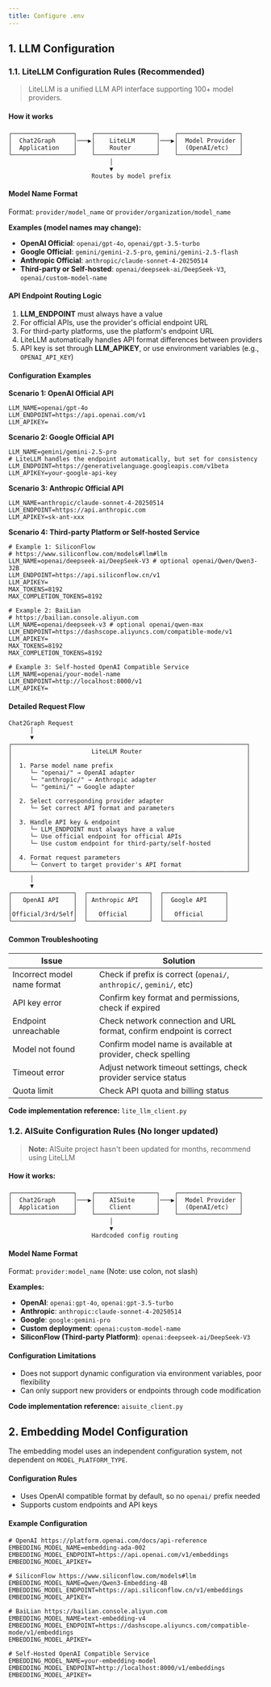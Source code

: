 ```yaml
---
title: Configure .env
---
```


## 1. LLM Configuration

### 1.1. LiteLLM Configuration Rules (Recommended)

> LiteLLM is a unified LLM API interface supporting 100+ model providers.

#### How it works

```
┌─────────────────┐    ┌─────────────────┐    ┌─────────────────┐
│  Chat2Graph     │───▶│    LiteLLM      │───▶│  Model Provider │
│  Application    │    │    Router       │    │  (OpenAI/etc)   │
└─────────────────┘    └─────────────────┘    └─────────────────┘
                            │
                            ▼
                       Routes by model prefix
```

#### Model Name Format

Format: `provider/model_name` or `provider/organization/model_name`

**Examples (model names may change):**

- **OpenAI Official**: `openai/gpt-4o`, `openai/gpt-3.5-turbo`
- **Google Official**: `gemini/gemini-2.5-pro`, `gemini/gemini-2.5-flash`
- **Anthropic Official**: `anthropic/claude-sonnet-4-20250514`
- **Third-party or Self-hosted**: `openai/deepseek-ai/DeepSeek-V3`, `openai/custom-model-name`

#### API Endpoint Routing Logic

1. **LLM_ENDPOINT** must always have a value
2. For official APIs, use the provider's official endpoint URL
3. For third-party platforms, use the platform's endpoint URL
4. LiteLLM automatically handles API format differences between providers
5. API key is set through **LLM_APIKEY**, or use environment variables (e.g., `OPENAI_API_KEY`)

#### Configuration Examples

**Scenario 1: OpenAI Official API**

```env
LLM_NAME=openai/gpt-4o
LLM_ENDPOINT=https://api.openai.com/v1
LLM_APIKEY=
```

**Scenario 2: Google Official API**

```env
LLM_NAME=gemini/gemini-2.5-pro
# LiteLLM handles the endpoint automatically, but set for consistency
LLM_ENDPOINT=https://generativelanguage.googleapis.com/v1beta
LLM_APIKEY=your-google-api-key
```

**Scenario 3: Anthropic Official API**

```env
LLM_NAME=anthropic/claude-sonnet-4-20250514
LLM_ENDPOINT=https://api.anthropic.com
LLM_APIKEY=sk-ant-xxx
```

**Scenario 4: Third-party Platform or Self-hosted Service**

```env
# Example 1: SiliconFlow
# https://www.siliconflow.com/models#llm#llm
LLM_NAME=openai/deepseek-ai/DeepSeek-V3 # optional openai/Qwen/Qwen3-32B
LLM_ENDPOINT=https://api.siliconflow.cn/v1
LLM_APIKEY=
MAX_TOKENS=8192
MAX_COMPLETION_TOKENS=8192

# Example 2: BaiLian
# https://bailian.console.aliyun.com
LLM_NAME=openai/deepseek-v3 # optional openai/qwen-max
LLM_ENDPOINT=https://dashscope.aliyuncs.com/compatible-mode/v1
LLM_APIKEY=
MAX_TOKENS=8192
MAX_COMPLETION_TOKENS=8192

# Example 3: Self-hosted OpenAI Compatible Service
LLM_NAME=openai/your-model-name
LLM_ENDPOINT=http://localhost:8000/v1
LLM_APIKEY=
```

#### Detailed Request Flow

```
Chat2Graph Request
      │
      ▼
┌─────────────────────────────────────────────────────────────────┐
│                      LiteLLM Router                             │
│                                                                 │
│  1. Parse model name prefix                                     │
│     └─ "openai/" → OpenAI adapter                               │
│     └─ "anthropic/" → Anthropic adapter                         │
│     └─ "gemini/" → Google adapter                               │
│                                                                 │
│  2. Select corresponding provider adapter                       │
│     └─ Set correct API format and parameters                    │
│                                                                 │
│  3. Handle API key & endpoint                                   │
│     └─ LLM_ENDPOINT must always have a value                    │
│     └─ Use official endpoint for official APIs                  │
│     └─ Use custom endpoint for third-party/self-hosted          │
│                                                                 │
│  4. Format request parameters                                   │
│     └─ Convert to target provider's API format                  │
└─────────────────────────────────────────────────────────────────┘
      │
      ▼
┌─────────────────┐  ┌─────────────────┐  ┌─────────────────┐
│   OpenAI API    │  │ Anthropic API   │  │  Google API     │
│                 │  │                 │  │                 │
│Official/3rd/Self│  │   Official      │  │   Official      │
└─────────────────┘  └─────────────────┘  └─────────────────┘
```

#### Common Troubleshooting

| Issue | Solution |
|-------|----------|
| Incorrect model name format | Check if prefix is correct (`openai/`, `anthropic/`, `gemini/`, etc) |
| API key error | Confirm key format and permissions, check if expired |
| Endpoint unreachable | Check network connection and URL format, confirm endpoint is correct |
| Model not found | Confirm model name is available at provider, check spelling |
| Timeout error | Adjust network timeout settings, check provider service status |
| Quota limit | Check API quota and billing status |

**Code implementation reference:** `lite_llm_client.py`

### 1.2. AISuite Configuration Rules (No longer updated)

> **Note:** AISuite project hasn't been updated for months, recommend using LiteLLM

#### How it works:

```
┌─────────────────┐    ┌─────────────────┐    ┌─────────────────┐
│  Chat2Graph     │───▶│    AISuite      │───▶│  Model Provider │
│  Application    │    │    Client       │    │  (OpenAI/etc)   │
└─────────────────┘    └─────────────────┘    └─────────────────┘
                            │
                            ▼
                       Hardcoded config routing
```

#### Model Name Format

Format: `provider:model_name` (Note: use colon, not slash)

**Examples:**

- **OpenAI**: `openai:gpt-4o`, `openai:gpt-3.5-turbo`
- **Anthropic**: `anthropic:claude-sonnet-4-20250514`
- **Google**: `google:gemini-pro`
- **Custom deployment**: `openai:custom-model-name`
- **SiliconFlow (Third-party Platform)**: `openai:deepseek-ai/DeepSeek-V3`

#### Configuration Limitations

- Does not support dynamic configuration via environment variables, poor flexibility
- Can only support new providers or endpoints through code modification

**Code implementation reference:** `aisuite_client.py`

## 2. Embedding Model Configuration

The embedding model uses an independent configuration system, not dependent on `MODEL_PLATFORM_TYPE`.

#### Configuration Rules

- Uses OpenAI compatible format by default, so no `openai/` prefix needed
- Supports custom endpoints and API keys

#### Example Configuration

```env
# OpenAI https://platform.openai.com/docs/api-reference
EMBEDDING_MODEL_NAME=embedding-ada-002
EMBEDDING_MODEL_ENDPOINT=https://api.openai.com/v1/embeddings
EMBEDDING_MODEL_APIKEY=

# SiliconFlow https://www.siliconflow.com/models#llm
EMBEDDING_MODEL_NAME=Qwen/Qwen3-Embedding-4B
EMBEDDING_MODEL_ENDPOINT=https://api.siliconflow.cn/v1/embeddings
EMBEDDING_MODEL_APIKEY=

# BaiLian https://bailian.console.aliyun.com
EMBEDDING_MODEL_NAME=text-embedding-v4
EMBEDDING_MODEL_ENDPOINT=https://dashscope.aliyuncs.com/compatible-mode/v1/embeddings
EMBEDDING_MODEL_APIKEY=

# Self-Hosted OpenAI Compatible Service
EMBEDDING_MODEL_NAME=your-embedding-model
EMBEDDING_MODEL_ENDPOINT=http://localhost:8000/v1/embeddings
EMBEDDING_MODEL_APIKEY=
```
